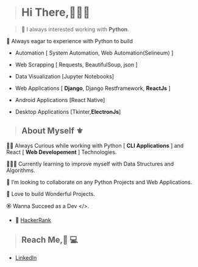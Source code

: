 <!--
### Hi there 👋
🔭 I’m currently working on Python and React Technologies
🌱 I’m currently learning to improve myself with Data Structures and Algorithms...
👯 I’m looking to collaborate on any Python Projects and Web Applications
📫 Reach me by https://www.linkedin.com/in/deepakdk004

**DeepakDk04/DeepakDk04** is a ✨ _special_ ✨ repository because its `README.md` (this file) appears on your GitHub profile.

Here are some ideas to get you started:

- 🔭 I’m currently working on ...
- 🌱 I’m currently learning ...
- 👯 I’m looking to collaborate on ...
- 🤔 I’m looking for help with ...
- 💬 Ask me about ...
- 📫 How to reach me: ...
- 😄 Pronouns: ...
- ⚡ Fun fact: ...
-->


># Hi There,👨🏽‍💻

>🚀 I always interested working with __Python__.

📢 Always eagar to experience with Python to build

* Automation [ System Automation, Web Automation(Selineum) ]

* Web Scrapping [ Requests, BeautifulSoup, json ]

* Data Visualization [Jupyter Notebooks]

* Web Applications [ __Django__, Django Restframework, __ReactJs__ ]

* Android Applications [React Native]

* Desktop Applications [Tkinter,__ElectronJs__]


>## About Myself ⚜️

🕴🏻  Always Curious while working with Python [ __CLI Applications__ ] and React [ __Web Developement__ ] Technologies.

🕵🏻‍♂️ Currently learning to improve myself with Data Structures and Algorithms.

👯 I’m looking to collaborate on any Python Projects and Web Applications.

💖 Love to build Wonderful Projects.

 🏵 Wanna Succeed as a Dev </>.

* 🐍  [HackerRank](https://www.hackerrank.com/deepak004)

>## Reach Me,📲 💻
* [LinkedIn](https://www.linkedin.com/in/deepakdk004)

